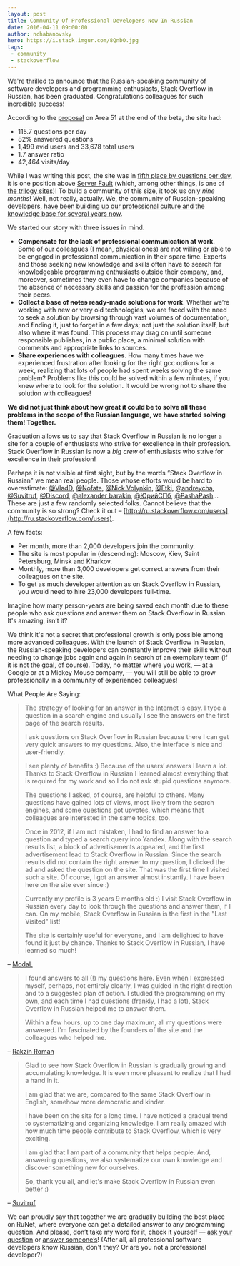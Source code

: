 ```yaml
---
layout: post
title: Community Of Professional Developers Now In Russian
date: 2016-04-11 09:00:00
author: nchabanovsky
hero: https://i.stack.imgur.com/8QnbO.jpg
tags:
 - community
 - stackoverflow
---
```


We're thrilled to announce that the Russian-speaking community of software developers and programming enthusiasts, Stack Overflow in Russian, has been graduated. Congratulations colleagues for such incredible success!

According to the [proposal](http://area51.stackexchange.com/proposals/41168/) on Area 51 at the end of the beta, the site had:

- 115.7 questions per day
- 82% answered questions
- 1,499 avid users and 33,678 total users
- 1.7 answer ratio
- 42,464 visits/day

While I was writing this post, the site was in [fifth place by questions per day](http://stackexchange.com/sites#questionsperday), it is one position above [Server Fault](http://serverfault.com/) (which, among other things, is one of [the trilogy sites](http://blog.stackoverflow.com/2009/05/the-stack-overflow-trilogy/))! To build a community of this size, it took us only _nine months_! Well, not really, actually. We, the community of Russian-speaking developers, [have been building up our professional culture and the knowledge base for several years now](https://blog.stackoverflow.com/2015/06/welcome-nicolas-chabanovsky-and-stack-overflow-in-russian/).

We started our story with three issues in mind.

- __Compensate for the lack of professional communication at work__. Some of our colleagues (I mean, physical ones) are not willing or able to be engaged in professional communication in their spare time. Experts and those seeking new knowledge and skills often have to search for knowledgeable programming enthusiasts outside their company, and, moreover, sometimes they even have to change companies because of the absence of necessary skills and passion for the profession among their peers.
- __Collect a base of <s>notes</s> ready-made solutions for work__. Whether we’re working with new or very old technologies, we are faced with the need to seek a solution by browsing through vast volumes of documentation, and finding it, just to forget in a few days; not just the solution itself, but also where it was found. This process may drag on until someone responsible publishes, in a public place, a minimal solution with comments and appropriate links to sources.
- __Share experiences with colleagues__. How many times have we experienced frustration after looking for the right gcc options for a week, realizing that lots of people had spent weeks solving the same problem? Problems like this could be solved within a few minutes, if you knew where to look for the solution. It would be wrong not to share the solution with colleagues!

__We did not just think about how great it could be to solve all these problems in the scope of the Russian language, we have started solving them! Together.__

Graduation allows us to say that Stack Overflow in Russian is no longer a site for a couple of enthusiasts who strive for excellence in their profession. Stack Overflow in Russian is now a _big crew_ of enthusiasts who strive for excellence in their profession!

Perhaps it is not visible at first sight, but by the words “Stack Overflow in Russian" we mean real people. Those whose efforts would be hard to overestimate: [@VladD](http://ru.stackoverflow.com/users/10105/vladd?tab=profile), [@Nofate](http://ru.stackoverflow.com/users/1984/nofate?tab=profile), [@Nick Volynkin](http://ru.stackoverflow.com/users/181472/nick-volynkin?tab=profile), [@Etki](http://ru.stackoverflow.com/users/16095/etki?tab=profile), [@andreycha](http://ru.stackoverflow.com/users/106/andreycha?tab=profile), [@Suvitruf](http://ru.stackoverflow.com/users/15479/suvitruf?tab=profile), [@Discord](http://ru.stackoverflow.com/users/176051/discord?tab=profile), [@alexander barakin](http://ru.stackoverflow.com/users/178576/alexander-barakin?tab=profile),
[@ЮрийСПб](http://ru.stackoverflow.com/users/17609/?tab=profile), [@PashaPash](http://ru.stackoverflow.com/users/177221/pashapash?tab=profile)... These are just a few randomly selected folks. Cannot believe that the community is so strong? Check it out – [http://ru.stackoverflow.com/users](http://ru.stackoverflow.com/users).

А few facts:

- Per month, more than 2,000 developers join the community.
- The site is most popular in (descending): Moscow, Kiev, Saint Petersburg, Minsk and Kharkov.
- Monthly, more than 3,000 developers get correct answers from their colleagues on the site.
- To get as much developer attention as on Stack Overflow in Russian, you would need to hire 23,000 developers full-time.

Imagine how many person-years are being saved each month due to these people who ask questions and answer them on Stack Overflow in Russian. It's amazing, isn’t it?

We think it's not a secret that professional growth is only possible among more advanced colleagues. With the launch of Stack Overflow in Russian, the Russian-speaking developers can constantly improve their skills without needing to change jobs again and again in search of an exemplary team (if it is not the goal, of course). Today, no matter where you work, — at a Google or at a Mickey Mouse company, — you will still be able to grow professionally in a  community of experienced colleagues!

What People Are Saying:

>  The strategy of looking for an answer in the Internet is easy. I type a question in a search engine and usually I see the answers on the first page of the search results.
>
> I ask questions on Stack Overflow in Russian because there I can get very quick answers to my questions. Also, the interface is nice and user-friendly.
>
> I see plenty of benefits :) Because of the users’ answers I learn a lot. Thanks to Stack Overflow in Russian I learned almost everything that is required for my work and so I do not ask stupid questions anymore.
>
> The questions I asked, of course, are helpful to others. Many questions have gained lots of views, most likely from the search engines, and some questions got upvotes, which means that colleagues are interested in the same topics, too.
>
> Once in 2012, if I am not mistaken, I had to find an answer to a question and typed a search query into Yandex. Along with the search results list, a block of advertisements appeared, and the first advertisement lead to Stack Overflow in Russian. Since the search results did not contain the right answer to my question, I clicked the ad and asked the question on the site. That was the first time I visited such a site. Of course, I got an answer almost instantly. I have been here on the site ever since :)
>
> Currently my profile is 3 years 9 months old :) I visit Stack Overflow in Russian every day to look through the questions and answer them, if I can. On my mobile, Stack Overflow in Russian is the first in the "Last Visited" list!
>
> The site is certainly useful for everyone, and I am delighted to have found it just by chance. Thanks to Stack Overflow in Russian, I have learned so much!

– [ModaL](http://ru.stackoverflow.com/users/6646/modal)

> I found answers to all (!) my questions here. Even when I expressed myself, perhaps, not entirely clearly, I was guided in the right direction and to a suggested plan of action. I studied the programming on my own, and each time I had questions (frankly, I had a lot), Stack Overflow in Russian helped me to answer them.
>
> Within a few hours, up to one day maximum, all my questions were answered. I'm fascinated by the founders of the site and the colleagues who helped me.

– [Rakzin Roman](http://ru.stackoverflow.com/users/191307/rakzin-roman)

> Glad to see how Stack Overflow in Russian is gradually growing and accumulating knowledge. It is even more pleasant to realize that I had a hand in it.
>
> I am glad that we are, compared to the same Stack Overflow in English, somehow more democratic and kinder.
>
> I have been on the site for a long time. I have noticed a gradual trend to systematizing and organizing knowledge. I am really amazed with how much time people contribute to Stack Overflow, which is very exciting.
>
> I am glad that I am part of a community that helps people. And, answering questions, we also systematize our own knowledge and discover something new for ourselves.
>
> So, thank you all, and let's make Stack Overflow in Russian even better :)

– [Suvitruf](http://ru.stackoverflow.com/users/15479/suvitruf)

We can proudly say that together we are gradually building the best place on RuNet, where everyone can get a detailed answer to any programming question. And please, don’t take my word for it, check it yourself — [ask your question](http://ru.stackoverflow.com/questions/ask) or [answer someone’s](http://ru.stackoverflow.com/unanswered)! (After all, all professional software developers know Russian, don't they? Or are you not a professional developer?)
